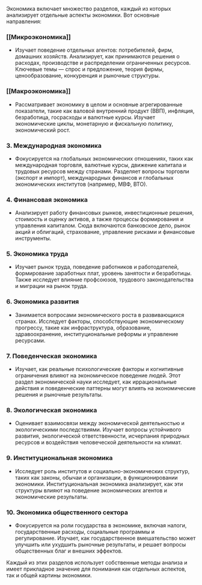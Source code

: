 
Экономика включает множество разделов, каждый из которых анализирует отдельные аспекты экономики. Вот основные направления:
### [[Микроэкономика]]

- Изучает поведение отдельных агентов: потребителей, фирм, домашних хозяйств. Анализирует, как принимаются решения о расходах, производстве и распределении ограниченных ресурсов. Ключевые темы — спрос и предложение, теория фирмы, ценообразование, конкуренция и рыночные структуры.

### [[Макроэкономика]]

- Рассматривает экономику в целом и основные агрегированные показатели, такие как валовой внутренний продукт (ВВП), инфляция, безработица, госрасходы и валютные курсы. Изучает экономические циклы, монетарную и фискальную политику, экономический рост.

### 3. **Международная экономика**

- Фокусируется на глобальных экономических отношениях, таких как международная торговля, валютные курсы, движение капитала и трудовых ресурсов между странами. Разделяет вопросы торговли (экспорт и импорт), международных финансов и глобальных экономических институтов (например, МВФ, ВТО).

### 4. **Финансовая экономика**

- Анализирует работу финансовых рынков, инвестиционные решения, стоимость и оценку активов, а также процессы формирования и управления капиталом. Сюда включаются банковское дело, рынок акций и облигаций, страхование, управление рисками и финансовые инструменты.

### 5. **Экономика труда**

- Изучает рынок труда, поведение работников и работодателей, формирование заработных плат, уровень занятости и безработицы. Также исследует влияние профсоюзов, трудового законодательства и миграции на рынок труда.

### 6. **Экономика развития**

- Занимается вопросами экономического роста в развивающихся странах. Исследует факторы, способствующие экономическому прогрессу, такие как инфраструктура, образование, здравоохранение, институциональные реформы и управление ресурсами.

### 7. **Поведенческая экономика**

- Изучает, как реальные психологические факторы и когнитивные ограничения влияют на экономическое поведение людей. Этот раздел экономической науки исследует, как иррациональные действия и поведенческие паттерны могут влиять на экономические решения и рыночные результаты.

### 8. **Экологическая экономика**

- Оценивает взаимосвязи между экономической деятельностью и экологическими последствиями. Изучает вопросы устойчивого развития, экологической ответственности, исчерпания природных ресурсов и воздействия человеческой деятельности на климат.

### 9. **Институциональная экономика**

- Исследует роль институтов и социально-экономических структур, таких как законы, обычаи и организации, в функционировании экономики. Институциональная экономика анализирует, как эти структуры влияют на поведение экономических агентов и экономические результаты.

### 10. **Экономика общественного сектора**

- Фокусируется на роли государства в экономике, включая налоги, государственные расходы, социальные программы и регулирование. Изучает, как государственное вмешательство может улучшить или ухудшить рыночные результаты, и решает вопросы общественных благ и внешних эффектов.

Каждый из этих разделов использует собственные методы анализа и имеет прикладное значение для понимания как отдельных аспектов, так и общей картины экономики.

